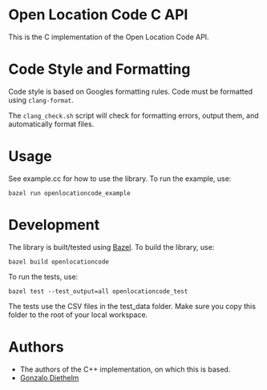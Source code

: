 # Open Location Code C API

This is the C implementation of the Open Location Code API.

# Code Style and Formatting

Code style is based on Googles formatting rules. Code must be formatted
using `clang-format`.

The `clang_check.sh` script will check for formatting errors, output them,
and automatically format files.

# Usage

See example.cc for how to use the library. To run the example, use:

```
bazel run openlocationcode_example
```

# Development

The library is built/tested using [Bazel](https://bazel.build). To build the library, use:

```
bazel build openlocationcode
```

To run the tests, use:

```
bazel test --test_output=all openlocationcode_test
```

The tests use the CSV files in the test_data folder. Make sure you copy this folder to the
root of your local workspace.


# Authors

* The authors of the C++ implementation, on which this is based.
* [Gonzalo Diethelm](mailto:gonzalo.diethelm@gmail.com)
